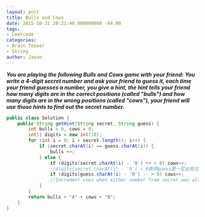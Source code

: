 ```yaml
---
layout: post
title: Bulls and Cows
date: 2015-10-31 20:21:40.000000000 -04:00
tags:
- Leetcode
categories:
- Brain Teaser
- String
author: Jason
---
```

<p><strong><em>You are playing the following Bulls and Cows game with your friend: You write a 4-digit secret number and ask your friend to guess it, each time your friend guesses a number, you give a hint, the hint tells your friend how many digits are in the correct positions (called "bulls") and how many digits are in the wrong positions (called "cows"), your friend will use those hints to find out the secret number.</em></strong></p>


``` java
public class Solution {
    public String getHint(String secret, String guess) {
        int bulls = 0, cows = 0;
        int[] digits = new int[10];
        for (int i = 0; i < secret.length(); i++) {
            if (secret.charAt(i) == guess.charAt(i)) {
                bulls ++;
            } else {
                if (digits[secret.charAt(i) - '0'] ++ < 0) cows++;
                //digits[secret.charAt(i) - '0'] < 0表明guess里一定出现过这个char所以才会是负值
                if (digits[guess.charAt(i) - '0'] -- > 0) cows++;
                //Increment cows when either number from secret was already seen in guess or vice versa.
            }
        }
        return bulls + "A" + cows + "B";
    }
}
```
